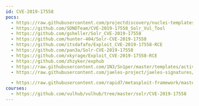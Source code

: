 ```yaml
---
id: CVE-2019-17558
pocs:
  - https://raw.githubusercontent.com/projectdiscovery/nuclei-templates/master/cves/2019/CVE-2019-17558.yaml
  - https://github.com/SDNDTeam/CVE-2019-17558_Solr_Vul_Tool
  - https://github.com/gsheller/Solr_CVE-2019-17558
  - https://github.com/hunter-404/Solr-CVE-2019-17558
  - https://github.com/itsdafafo/Exploit_CVE-2019-17558-RCE
  - https://github.com/pan3a/Solr-CVE-2019-17558
  - https://github.com/xkyrage/Exploit_CVE-2019-17558-RCE
  - https://github.com/zhzyker/exphub
  - https://raw.githubusercontent.com/1N3/Sn1per/master/templates/active/CVE-2019-17558_-_Apache_Solr_RCE.sh
  - https://raw.githubusercontent.com/jaeles-project/jaeles-signatures/master/cves/solr-rce-cve-2019-17558.yaml

  - https://raw.githubusercontent.com/rapid7/metasploit-framework/master/modules/exploits/multi/http/solr_velocity_rce.rb
courses:
  - https://github.com/vulhub/vulhub/tree/master/solr/CVE-2019-17558
---
```

